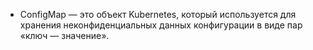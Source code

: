 - ConfigMap — это объект Kubernetes, который используется для хранения неконфиденциальных данных конфигурации в виде пар «ключ — значение». 